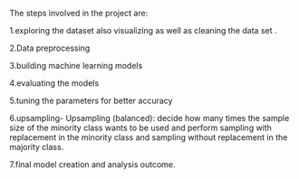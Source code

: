 The steps involved in the project are:

  1.exploring the dataset also visualizing as well as cleaning the data set .

  2.Data preprocessing

  3.building machine learning models

  4.evaluating the models

  5.tuning the parameters for better accuracy

  6.upsampling- Upsampling (balanced): decide how many times the sample size of the minority class wants to be used and perform sampling with replacement in the minority class and     sampling without replacement in the majority class.

  7.final model creation and analysis outcome.
